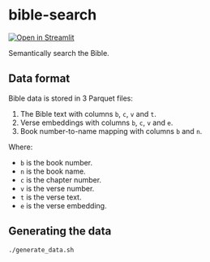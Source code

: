 # bible-search

[![Open in Streamlit](https://static.streamlit.io/badges/streamlit_badge_black_white.svg)](https://hoffa-bible-search-app-1uj1m3.streamlitapp.com)

Semantically search the Bible.

## Data format

Bible data is stored in 3 Parquet files:

1. The Bible text with columns `b`, `c`, `v` and `t`.
2. Verse embeddings with columns `b`, `c`, `v` and `e`.
3. Book number-to-name mapping with columns `b` and `n`.

Where:

- `b` is the book number.
- `n` is the book name.
- `c` is the chapter number.
- `v` is the verse number.
- `t` is the verse text.
- `e` is the verse embedding.

## Generating the data

```bash
./generate_data.sh
```
